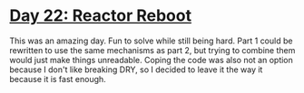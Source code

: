 # [Day 22: Reactor Reboot](https://adventofcode.com/2021/day/22)

This was an amazing day. Fun to solve while still being hard. Part 1 could 
be rewritten to use the same mechanisms as part 2, but trying to combine them
would just make things unreadable. Coping the code was also not an option
because I don't like breaking DRY, so I decided to leave it the way it 
because it is fast enough.